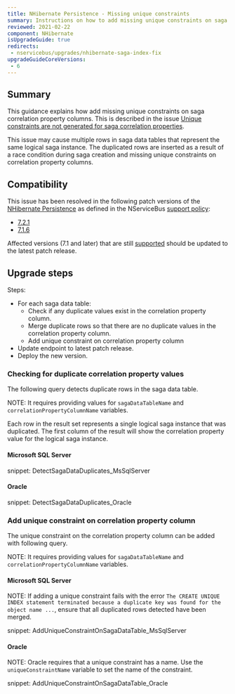 ```yaml
---
title: NHibernate Persistence - Missing unique constraints
summary: Instructions on how to add missing unique constraints on saga correlation property columns for affected versions.
reviewed: 2021-02-22
component: NHibernate
isUpgradeGuide: true
redirects:
 - nservicebus/upgrades/nhibernate-saga-index-fix
upgradeGuideCoreVersions:
 - 6
---
```



## Summary

This guidance explains how add missing unique constraints on saga correlation property columns. This is described in the issue [Unique constraints are not generated for saga correlation properties](https://github.com/Particular/NServiceBus.NHibernate/issues/280).

This issue may cause multiple rows in saga data tables that represent the same logical saga instance. The duplicated rows are inserted as a result of a race condition during saga creation and missing unique constraints on correlation property columns.


## Compatibility

This issue has been resolved in the following patch versions of the [NHibernate Persistence](/persistence/nhibernate/) as defined in the NServiceBus [support policy](/nservicebus/upgrades/support-policy.md):

 * [7.2.1](https://github.com/Particular/NServiceBus.NHibernate/releases/tag/7.2.1)
 * [7.1.6](https://github.com/Particular/NServiceBus.NHibernate/releases/tag/7.1.6)

Affected versions (7.1 and later) that are still [supported](/nservicebus/upgrades/supported-versions.md#persistence-packages-nservicebus-nhibernate) should be updated to the latest patch release.


## Upgrade steps

Steps:

 * For each saga data table:
    * Check if any duplicate values exist in the correlation property column.
    * Merge duplicate rows so that there are no duplicate values in the correlation property column.
    * Add unique constraint on correlation property column
 * Update endpoint to latest patch release.
 * Deploy the new version.


### Checking for duplicate correlation property values

The following query detects duplicate rows in the saga data table.

NOTE: It requires providing values for `sagaDataTableName` and `correlationPropertyColumnName` variables.

Each row in the result set represents a single logical saga instance that was duplicated. The first column of the result will show the correlation property value for the logical saga instance.


#### Microsoft SQL Server

snippet: DetectSagaDataDuplicates_MsSqlServer


#### Oracle

snippet:  DetectSagaDataDuplicates_Oracle


### Add unique constraint on correlation property column

The unique constraint on the correlation property column can be added with following query.

NOTE: It requires providing values for `sagaDataTableName` and `correlationPropertyColumnName` variables.


#### Microsoft SQL Server

NOTE: If adding a unique constraint fails with the error `The CREATE UNIQUE INDEX statement terminated because a duplicate key was found for the object name ...`, ensure that all duplicated rows detected have been merged.

snippet: AddUniqueConstraintOnSagaDataTable_MsSqlServer


#### Oracle

NOTE: Oracle requires that a unique constraint has a name. Use the `uniqueConstraintName` variable to set the name of the constraint.

snippet: AddUniqueConstraintOnSagaDataTable_Oracle
